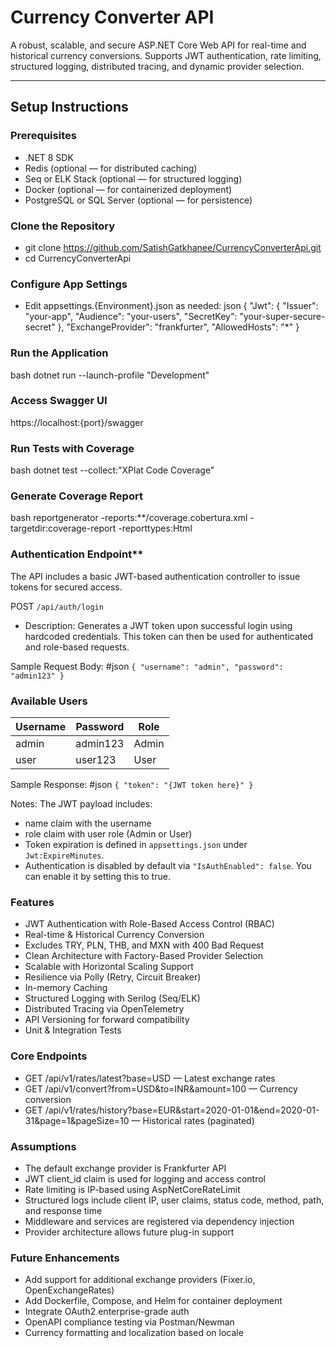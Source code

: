 ﻿# Currency Converter API

A robust, scalable, and secure ASP.NET Core Web API for real-time and historical currency conversions. Supports JWT authentication, rate limiting, structured logging, distributed tracing, and dynamic provider selection.

---

## Setup Instructions

### Prerequisites

- .NET 8 SDK
- Redis (optional — for distributed caching)
- Seq or ELK Stack (optional — for structured logging)
- Docker (optional — for containerized deployment)
- PostgreSQL or SQL Server (optional — for persistence)
  
### Clone the Repository
  
  - git clone https://github.com/SatishGatkhanee/CurrencyConverterApi.git
  - cd CurrencyConverterApi

### Configure App Settings
- Edit appsettings.{Environment}.json as needed:
json
{
  "Jwt": {
    "Issuer": "your-app",
    "Audience": "your-users",
    "SecretKey": "your-super-secure-secret"
  },
  "ExchangeProvider": "frankfurter",
  "AllowedHosts": "*"
}

### Run the Application
bash
dotnet run --launch-profile "Development"

### Access Swagger UI
https://localhost:{port}/swagger

### Run Tests with Coverage
bash
dotnet test --collect:"XPlat Code Coverage"

### Generate Coverage Report
bash
reportgenerator -reports:**/coverage.cobertura.xml -targetdir:coverage-report -reporttypes:Html

### Authentication Endpoint**

The API includes a basic JWT-based authentication controller to issue tokens for secured access.

POST `/api/auth/login`
- Description: Generates a JWT token upon successful login using hardcoded credentials. This token can then be used for authenticated and role-based requests.

Sample Request Body: #json
`{
  "username": "admin",
  "password": "admin123"
}`


### Available Users

| Username | Password  | Role  |
|----------|-----------|-------|
| admin    | admin123  | Admin |
| user     | user123   | User  |


Sample Response: #json
`{
  "token": "{JWT token here}"
}`

Notes:
The JWT payload includes:
- name claim with the username
- role claim with user role (Admin or User)
- Token expiration is defined in `appsettings.json` under `Jwt:ExpireMinutes`.
- Authentication is disabled by default via `"IsAuthEnabled": false`. You can enable it by setting this to true.

### Features
- JWT Authentication with Role-Based Access Control (RBAC)
- Real-time & Historical Currency Conversion
- Excludes TRY, PLN, THB, and MXN with 400 Bad Request
- Clean Architecture with Factory-Based Provider Selection
- Scalable with Horizontal Scaling Support
- Resilience via Polly (Retry, Circuit Breaker)
- In-memory Caching
- Structured Logging with Serilog (Seq/ELK)
- Distributed Tracing via OpenTelemetry
- API Versioning for forward compatibility
- Unit & Integration Tests

### Core Endpoints
- GET /api/v1/rates/latest?base=USD — Latest exchange rates
- GET /api/v1/convert?from=USD&to=INR&amount=100 — Currency conversion
- GET /api/v1/rates/history?base=EUR&start=2020-01-01&end=2020-01-31&page=1&pageSize=10 — Historical rates (paginated)

### Assumptions
- The default exchange provider is Frankfurter API
- JWT client_id claim is used for logging and access control
- Rate limiting is IP-based using AspNetCoreRateLimit
- Structured logs include client IP, user claims, status code, method, path, and response time
- Middleware and services are registered via dependency injection
- Provider architecture allows future plug-in support

### Future Enhancements
- Add support for additional exchange providers (Fixer.io, OpenExchangeRates)
- Add Dockerfile, Compose, and Helm for container deployment
- Integrate OAuth2 enterprise-grade auth
- OpenAPI compliance testing via Postman/Newman
- Currency formatting and localization based on locale
